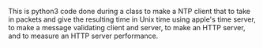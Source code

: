This is python3 code done during a class to make a NTP client that to take in packets and give the resulting time in Unix time using apple's time server, to make a message validating client and server, to make an HTTP server, and to  measure an HTTP server performance.
